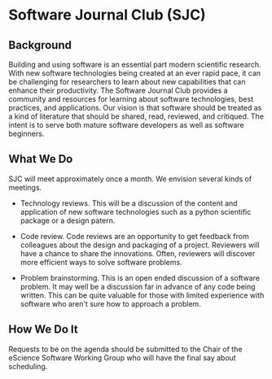 # Software Journal Club (SJC)

## Background
Building and using software is an essential part modern scientific research.
With new software technologies being created at an ever rapid pace, it can be
challenging for researchers to learn about new capabilities that can enhance their
productivity.
The Software Journal Club provides a community and resources for learning about
software technologies, best practices, and applications.
Our vision is that software should be treated as a kind of literature that should
be shared, read, reviewed, and critiqued.
The intent is to serve both mature software developers as well as software beginners.

## What We Do
SJC will meet approximately once a month.
We envision several kinds of meetings.

- Technology reviews. This will be a discussion of the
content and application of new software technologies such as a python scientific
package or a design patern.

- Code review. Code reviews are an opportunity to get feedback from colleagues about
the design and packaging of a project. 
Reviewers will have a chance to share the
innovations.
Often, reviewers will discover more efficient
ways to solve software problems. 

- Problem brainstorming. This is an open ended discussion of a software problem. It may well
be a discussion far in advance of any code being written.
This can be quite valuable for those with limited experience with software who aren't sure
how to approach a problem.

## How We Do It
Requests to be on the agenda should be submitted to the Chair of the eScience Software Working
Group who will have the final say about scheduling.
